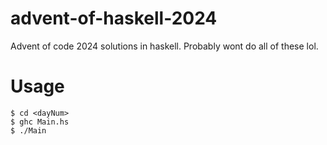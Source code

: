 # advent-of-haskell-2024
Advent of code 2024 solutions in haskell. Probably wont do all of these lol. 

# Usage
```console
$ cd <dayNum>
$ ghc Main.hs 
$ ./Main
```

